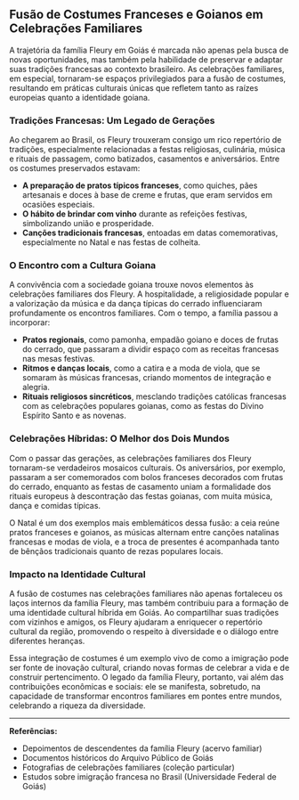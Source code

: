 ## Fusão de Costumes Franceses e Goianos em Celebrações Familiares

A trajetória da família Fleury em Goiás é marcada não apenas pela busca de novas oportunidades, mas também pela habilidade de preservar e adaptar suas tradições francesas ao contexto brasileiro. As celebrações familiares, em especial, tornaram-se espaços privilegiados para a fusão de costumes, resultando em práticas culturais únicas que refletem tanto as raízes europeias quanto a identidade goiana.

### Tradições Francesas: Um Legado de Gerações

Ao chegarem ao Brasil, os Fleury trouxeram consigo um rico repertório de tradições, especialmente relacionadas a festas religiosas, culinária, música e rituais de passagem, como batizados, casamentos e aniversários. Entre os costumes preservados estavam:

- **A preparação de pratos típicos franceses**, como quiches, pães artesanais e doces à base de creme e frutas, que eram servidos em ocasiões especiais.
- **O hábito de brindar com vinho** durante as refeições festivas, simbolizando união e prosperidade.
- **Canções tradicionais francesas**, entoadas em datas comemorativas, especialmente no Natal e nas festas de colheita.

### O Encontro com a Cultura Goiana

A convivência com a sociedade goiana trouxe novos elementos às celebrações familiares dos Fleury. A hospitalidade, a religiosidade popular e a valorização da música e da dança típicas do cerrado influenciaram profundamente os encontros familiares. Com o tempo, a família passou a incorporar:

- **Pratos regionais**, como pamonha, empadão goiano e doces de frutas do cerrado, que passaram a dividir espaço com as receitas francesas nas mesas festivas.
- **Ritmos e danças locais**, como a catira e a moda de viola, que se somaram às músicas francesas, criando momentos de integração e alegria.
- **Rituais religiosos sincréticos**, mesclando tradições católicas francesas com as celebrações populares goianas, como as festas do Divino Espírito Santo e as novenas.

### Celebrações Híbridas: O Melhor dos Dois Mundos

Com o passar das gerações, as celebrações familiares dos Fleury tornaram-se verdadeiros mosaicos culturais. Os aniversários, por exemplo, passaram a ser comemorados com bolos franceses decorados com frutas do cerrado, enquanto as festas de casamento uniam a formalidade dos rituais europeus à descontração das festas goianas, com muita música, dança e comidas típicas.

O Natal é um dos exemplos mais emblemáticos dessa fusão: a ceia reúne pratos franceses e goianos, as músicas alternam entre canções natalinas francesas e modas de viola, e a troca de presentes é acompanhada tanto de bênçãos tradicionais quanto de rezas populares locais.

### Impacto na Identidade Cultural

A fusão de costumes nas celebrações familiares não apenas fortaleceu os laços internos da família Fleury, mas também contribuiu para a formação de uma identidade cultural híbrida em Goiás. Ao compartilhar suas tradições com vizinhos e amigos, os Fleury ajudaram a enriquecer o repertório cultural da região, promovendo o respeito à diversidade e o diálogo entre diferentes heranças.

Essa integração de costumes é um exemplo vivo de como a imigração pode ser fonte de inovação cultural, criando novas formas de celebrar a vida e de construir pertencimento. O legado da família Fleury, portanto, vai além das contribuições econômicas e sociais: ele se manifesta, sobretudo, na capacidade de transformar encontros familiares em pontes entre mundos, celebrando a riqueza da diversidade.

---

**Referências:**

- Depoimentos de descendentes da família Fleury (acervo familiar)
- Documentos históricos do Arquivo Público de Goiás
- Fotografias de celebrações familiares (coleção particular)
- Estudos sobre imigração francesa no Brasil (Universidade Federal de Goiás)